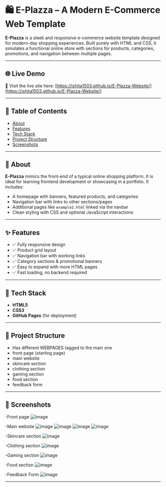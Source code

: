 # 🛍️ E-Plazza – A Modern E-Commerce Web Template

**E-Plazza** is a sleek and responsive e-commerce website template designed for modern-day shopping experiences. Built purely with HTML and CSS, it simulates a functional online store with sections for products, categories, promotions, and navigation between multiple pages.

---

## 🌐 Live Demo

🔗 Visit the live site here: [https://ishita1503.github.io/E-Plazza-Website/](https://ishita1503.github.io/E-Plazza-Website/)

---

## 📖 Table of Contents

- [About](#about)
- [Features](#features)
- [Tech Stack](#tech-stack)
- [Project Structure](#project-structure)
- [Screenshots](#screenshots)


---

## 📌 About

**E-Plazza** mimics the front-end of a typical online shopping platform. It is ideal for learning frontend development or showcasing in a portfolio. It includes:

- A homepage with banners, featured products, and categories
- Navigation bar with links to other sections/pages
- Additional pages like `example2.html` linked via the navbar
- Clean styling with CSS and optional JavaScript interactions

---

## ✨ Features

- ✅ Fully responsive design
- ✅ Product grid layout
- ✅ Navigation bar with working links
- ✅ Category sections & promotional banners
- ✅ Easy to expand with more HTML pages
- ✅ Fast loading, no backend required

---

## 🧰 Tech Stack

- **HTML5**
- **CSS3**
- **GitHub Pages** (for deployment)

---

## 📁 Project Structure

- Has different WEBPAGES tagged to the main one
- front page (starting page)
- main website
- skincare section
- clothing section
- gaming section
- food section
- feedback form

-----

## 📸 Screenshots

-Front page
![image](https://github.com/user-attachments/assets/fbd387cb-99af-4e1f-80e8-043d14efd4aa)

-Main website
![image](https://github.com/user-attachments/assets/c6b3302a-26f5-4c21-bc9f-6024d9cd38d4)
![image](https://github.com/user-attachments/assets/e2c68654-6bd7-4721-889e-e35323629049)
![image](https://github.com/user-attachments/assets/4d28e625-4445-43ee-918e-ba1cf34ee666)
![image](https://github.com/user-attachments/assets/85736c40-ac68-4853-bc6e-3e8179a026df)

-Skincare section
![image](https://github.com/user-attachments/assets/3c8e31e8-22db-4d3f-a6fc-41d8d95d1f42)

-Clothing section
![image](https://github.com/user-attachments/assets/1d8a0f7b-dc93-4672-8317-cf8ce0859f3c)

-Gaming section
![image](https://github.com/user-attachments/assets/275c921d-a64d-4405-8e2f-f02f977d768c)

-Food section
![image](https://github.com/user-attachments/assets/a1ea24d7-d77d-49d4-b175-b7386e24426b)

-Feedback Form
![image](https://github.com/user-attachments/assets/205545f9-e184-40ff-a1ae-998bec18a755)

----
